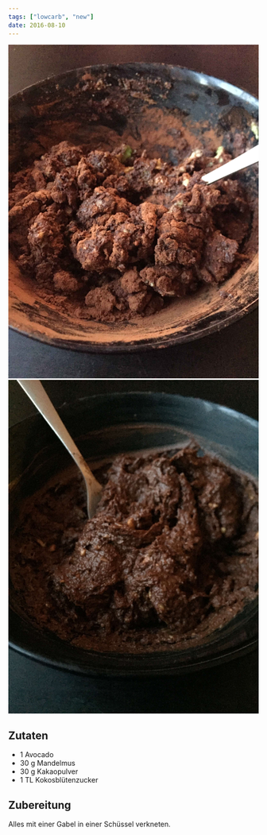 ```yaml
---
tags: ["lowcarb", "new"]
date: 2016-08-10
---
```


![](../img/avocado-schoko-pudding-1.jpg)
![](../img/avocado-schoko-pudding-2.jpg)

## Zutaten
- 1      Avocado
- 30 g   Mandelmus
- 30 g   Kakaopulver
- 1 TL   Kokosblütenzucker

## Zubereitung
Alles mit einer Gabel in einer Schüssel verkneten.

